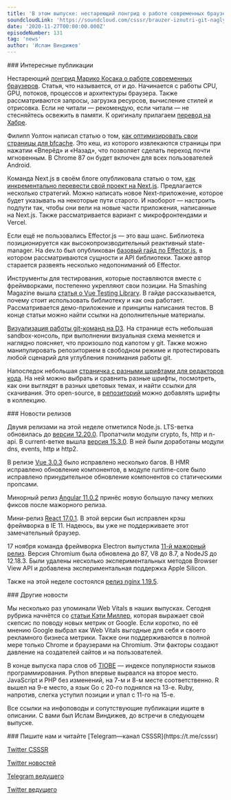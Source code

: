 ```yaml
---
title: 'В этом выпуске: нестареющий лонгрид о работе современных браузеров, Vue Testing Library, визуализация работы git на D3, интересы Google и Web Vitals, а также минорные релизы мажорных фреймворков. '
soundcloudLink: 'https://soundcloud.com/csssr/brauzer-iznutri-git-naglyadno-bfcache-electron-11-skepsis-i-web-vitals-tiobe-v-noyabre'
date: '2020-11-27T00:00:00.000Z'
episodeNumber: 131
tag: 'news'
author: 'Ислам Виндижев'
---
```


<ParagraphWithImage imageName="manWithLaptop" imageSide="right">
  ### Интересные публикации

  Нестареющий [лонгрид Марико Косака о работе современных браузеров](https://developers.google.com/web/updates/2018/09/inside-browser-part1). Статья, что называется, от и до. Начинается с работы CPU, GPU, потоков, процессов и архитектуры браузера. Также рассматриваются запросы, загрузка ресурсов, вычисление стилей и отрисовка. Если не читали — рекомендую, если читали — не стесняйтесь освежить в памяти. К оригиналу прилагаем [перевод на Хабре](https://habr.com/ru/post/526696/).
</ParagraphWithImage>

Филипп Уолтон написал статью о том, [как оптимизировать свои страницы для bfcache](https://web.dev/bfcache/). Это кеш, из которого извлекаются страницы при нажатии «Вперёд» и «Назад», что позволяет сделать переход почти мгновенным. В Chrome 87 он будет включен для всех пользователей Android.

Команда Next.js в своём блоге опубликовала статью о том, [как инкрементально перевести свой проект на Next.js](https://nextjs.org/blog/incremental-adoption). Предлагается несколько стратегий. Можно написать новое Next-приложение, которое будет указывать на некоторые пути старого. И наоборот — настроить подпути так, чтобы они вели на новые части приложения, написанные на Next.js. Также рассматривается вариант с микрофронтендами и Vercel.

Если ещё не пользовались Effector.js — это ваш шанс. Библиотека позиционируется как высокопроизводительный реактивный state-manager. На dev.to был опубликован [базовый гайд по Effector.js](https://dev.to/yanlobat/effector-s-beginner-guide-3jl4), в котором рассматриваются сущности и API библиотеки. Также автор старается развеять несколько недопониманий об Effector.

Инструменты для тестирования, которые поставляются вместе с фреймворками, постепенно укрепляют свои позиции. На Smashing Magazine вышла [статья о Vue Testing Library](https://www.smashingmagazine.com/2020/11/vue-applications-vue-testing-library/). В гайде рассказывается, почему стоит использовать библиотеку и как она работает. Рассматривается демо-приложение и принципы написания тестов. В конце статьи можно найти ссылки на дополнительные материалы.

[Визуализация работы git-команд на D3](https://onlywei.github.io/explain-git-with-d3). На странице есть небольшая sandbox-консоль, при выполнении визуальная схема меняется и наглядно поясняет, что произошло под капотом у git. Также можно манипулировать репозиторием в свободном режиме и протестировать любой сценарий для углубления понимания работы git.

Напоследок небольшая [страничка с разными шрифтами для редакторов кода](https://devfonts.gafi.dev/). На ней можно выбрать и сравнить разные шрифты, посмотреть, как они выглядят в разных цветовых темах, и найти ссылки для скачивания. Это open-source, в [репозиторий](https://github.com/Gaafar/dev-fonts) можно добавлять шрифты в коллекцию.

<ParagraphWithImage imageName="laptopNews" imageSide="right">
  ### Новости релизов

  Двумя релизами на этой неделе отметился Node.js. LTS-ветка обновилась до [версии 12.20.0](https://nodejs.org/en/blog/release/v12.20.0/). Пропатчили модули crypto, fs, http и n-api. В current-ветке вышла [версия 15.3.0](https://nodejs.org/en/blog/release/v15.3.0/). В ней были доработаны модули dns, events, http и http2.
</ParagraphWithImage>

В релизе [Vue 3.0.3](https://github.com/vuejs/vue-next/releases/tag/v3.0.3) было исправлено несколько багов. В HMR исправлено обновление компонентов, в модуле runtime-core было исправлено принудительное обновление компонентов со статическими пропсами.

Минорный релиз [Angular 11.0.2](https://github.com/angular/angular/releases/tag/11.0.2) принёс новую большую пачку мелких фиксов после мажорного релиза.

Мини-релиз [React 17.0.1](https://github.com/facebook/react/blob/master/CHANGELOG.md#1701-october-22-2020). В этой версии был исправлен крэш фреймворка в IE 11. Надеюсь, вы уже не поддерживаете этот замечательный браузер.

17 ноября команда фреймворка Electron выпустила [11-й мажорный релиз](https://www.electronjs.org/releases/stable#11.0.0). Версия Chromium была обновлена до 87, V8 до 8.7, а NodeJS до 12.18.3. Были удалены несколько экспериментальных методов Browser View API и добавлена экспериментальная поддержка Apple Silicon.

Также на этой неделе состоялся [релиз nginx 1.19.5](http://nginx.org/en/CHANGES).

<ParagraphWithImage imageName="laptopDialog" imageSide="right">
  ### Другие новости

  Мы несколько раз упоминали Web Vitals в наших выпусках. Сегодня рубрика начнётся со [статьи Кэти Миллер](https://sylormiller.com/posts/2020/core-web-vitals/), которая выражает свой скепсис по поводу новых метрик от Google. Если коротко, по её мнению Google выбрал как Web Vitals выгодные для себя и своего рекламного бизнеса метрики. Также они поддерживаются в полной мере только Chrome и браузерами на Chromium. Эти факторы создают давление на создателей сайтов и на пользователей.
</ParagraphWithImage>

В конце выпуска пара слов об [TIOBE](https://www.tiobe.com/tiobe-index/) — индексе популярности языков программирования. Python впервые вырвался на второе место. JavaScript и PHP без изменений, на 7-м и 8-м месте соответственно. R вышел на 9-е место, а язык Go с 20-го поднялся на 13-е. Ruby, напротив, слегка уступил позиции и упал с 11-го на 15-е.


Все ссылки на инфоповоды и сопутствующие публикации ищите в описании. С вами был Ислам Виндижев, до встречи в следующем выпуске.

<Note>
  ### Пишите нам и читайте
  [Telegram—канал CSSSR](https://t.me/csssr)

  [Twitter CSSSR](https://twitter.com/csssr_dev)

  [Twitter новостей](https://twitter.com/csssr_news)

  [Telegram ведущего](https://t.me/Vindizh)

  [Twitter ведущего](https://twitter.com/Vindizh)
</Note>
